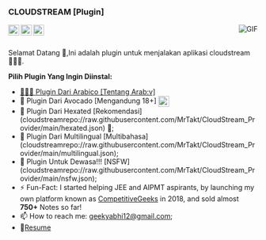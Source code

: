 ### CLOUDSTREAM [Plugin]
  <img align="right" alt="GIF" src="https://img.itch.zone/aW1nLzExMTg0MTE2LmdpZg==/original/wnAJ7R.gif" />
<a href="https://twitter.com/extrasabar">
  <img align="left" alt="Yuki | Twitter" width="22px" src="https://cdn.jsdelivr.net/npm/simple-icons@v3/icons/twitter.svg" />
</a>
<a href="https://t.me/Kyuteah">
  <img align="left" alt="Yuki Telegram" width="22px" src="https://cdn.jsdelivr.net/npm/simple-icons@v3/icons/telegram.svg" />
</a>
<a href="https://www.instagram.com/yuki21_/">
  <img align="left" alt="Yuki Instagram" width="22px" src="https://cdn.jsdelivr.net/npm/simple-icons@v3/icons/instagram.svg" />
</a>

<br />
<br />

Selamat Datang 🚀,Ini adalah plugin untuk menjalakan aplikasi cloudstream 👨🏽‍💻.


  
**Pilih Plugin Yang Ingin Diinstal:**


- <a href="cloudstreamrepo://raw.githubusercontent.com/MrTakt/CloudStream_Provider/main/arab.json" rel target="nofollow noopener _blank">👨🏽‍💻 Plugin Dari Arabico [Tentang Arab:v]</a>
- 🌱 Plugin Dari Avocado [Mengandung 18+] <a href="cloudstreamrepo://raw.githubusercontent.com/MrTakt/CloudStream_Provider/main/avocado.json"><img align="center" width="22px" src="https://www.svgrepo.com/show/16808/add-button.svg" /></a>
- 👯 Plugin Dari Hexated [Rekomendasi] (cloudstreamrepo://raw.githubusercontent.com/MrTakt/CloudStream_Provider/main/hexated.json) 🤝;
- 🤔 Plugin Dari Multilingual [Multibahasa] (cloudstreamrepo://raw.githubusercontent.com/MrTakt/CloudStream_Provider/main/multilingual.json);
- 💬 Plugin Untuk Dewasa!!! [NSFW] (cloudstreamrepo://raw.githubusercontent.com/MrTakt/CloudStream_Provider/main/nsfw.json);
- ⚡️ Fun-Fact: I started helping JEE and AIPMT aspirants, by launching my own platform known as [CompetitiveGeeks](https://competitivegeeks.wordpress.com/) in 2018, and sold almost **750+** Notes so far!
- 📫 How to reach me: geekyabhi12@gmail.com;
- 📝[Resume](https://drive.google.com/file/d/1TIgJ7rDBUYSkbs_QNcIEttJ5BFaIW3nn/view)
